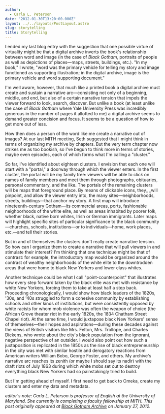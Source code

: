 ```yaml
---
author:
  - Carla L. Peterson
date: "2012-01-30T13:20:00.000Z"
layout: ../../layouts/PostLayout.astro
slug: storytelling
title: Storytelling
---
```


I ended my last blog entry with the suggestion that one possible virtue of virtuality might be that a digital archive inverts the book's relationship between word and image (in the case of _Black Gotham_, portraits of people as well as depictions of places—maps, streets, buildings, etc.). "In my book," I wrote, "word was the primary vehicle for telling my story and image functioned as supporting illustration; in the digital archive, image is the primary vehicle and word supporting document."

I'm well aware, however, that much like a printed book a digital archive must create and sustain a narrative arc—consisting not only of a beginning, middle, and end, but also of a certain narrative tension that impels the viewer forward to look, search, discover. But unlike a book (at least unlike the case of _Black Gotham_ where Yale University Press was incredibly generous in the number of pages it allotted to me) a digital archive seems to demand greater concision and focus. It seems to be a question of how to get more out of less.

How then does a person of the word like me create a narrative out of images? At our last MITH meeting, Seth suggested that I might think in terms of organizing my archive by chapters. But the very term chapter now strikes me as too bookish, so I've begun to think more in terms of stories, maybe even episodes, each of which forms what I'm calling a "cluster."

So far, I've identified about eighteen clusters. I envision that each one will start with a "portal," a doorway through which the viewer enters. In the first cluster, the portal will be my family tree: viewers will be able to click on names of family members and meet them through photographs, obituaries, personal commentary, and the like. The portals of the remaining clusters will be maps that foreground place. By means of clickable icons, they\_ \_will pinpoint, and allow the viewer entry into, the many sites—neighborhoods, streets, buildings—that anchor my story. A first map will introduce nineteenth-century Gotham—its commercial areas, ports, fashionable neighborhoods of the white elite, as well as areas inhabited by poorer folk, whether black, native born whites, Irish or German immigrants. Later maps will highlight specific sites of particular significance to the black community—churches, schools, institutions—or to individuals—home, work places, etc.—and tell their stories.

But in and of themselves the clusters don't really create narrative tension. So how can I organize them to create a narrative that will pull viewers in and stimulate their interest? I'm thinking that one technique might be that of contrast: for example, the introductory map would be organized around the contrast of wealthy neighborhoods of the white elite to the downtrodden areas that were home to black New Yorkers and lower class whites.

Another technique could be what I call "point-counterpoint" that illustrates how every step forward taken by the black elite was met with resistance by white New Yorkers, forcing them to take at least half a step back. Proceeding chronologically, I would show how black leaders of the 1820s, '30s, and '40s struggled to form a cohesive community by establishing schools and other kinds of institutions, but were consistently opposed by white racists for whom mob violence was often the weapon of choice (the African Grove theater riot in the early 1820s, the 1834 Chatham Street Chapel riot). At the same time, I would juxtapose black New Yorkers' sense of themselves—their hopes and aspirations—during these decades against the views of British visitors like Mrs. Felton, Mrs. Trollope, and Charles Dickens, who wrote about the city's black population from the ignorant, negative perspective of an outsider. I would also point out how such a juxtaposition is replicated in the 1850s as the rise of black entrepreneurship in the city was met with similar hostile and derogatory reactions from American writers William Bobo, George Foster, and others. My archive's narrative arc reaches its zenith (or maybe I should say its nadir) with the draft riots of July 1863 during which white mobs set out to destroy everything black New Yorkers had so painstakingly tried to build.

But I'm getting ahead of myself. I first need to get back to Omeka, create my clusters and enter my data and metadata.

_editor's note: Carla L. Peterson is professor of English at the University of Maryland. She currently is completing a faculty fellowship at MITH. This post originally appeared at [Black Gotham Archive](http://www.blackgothamarchive.org/blog/storytelling/) on January 27, 2012._
